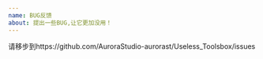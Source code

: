 ```yaml
---
name: BUG反馈
about: 提出一些BUG,让它更加没用！
---
```


请移步到https://github.com/AuroraStudio-aurorast/Useless_Toolsbox/issues
